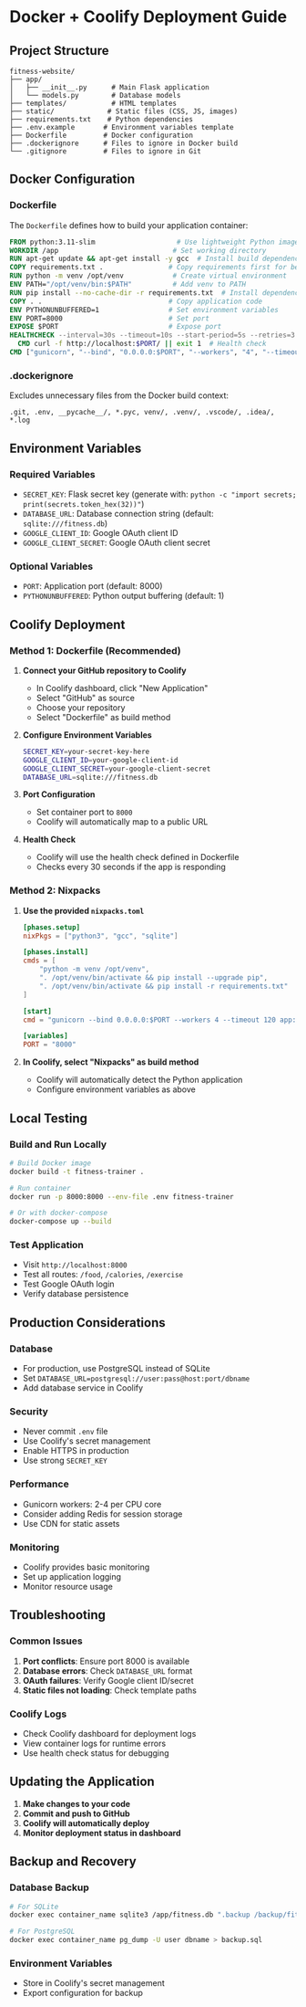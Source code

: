 # Docker + Coolify Deployment Guide

## Project Structure
```
fitness-website/
├── app/
│   ├── __init__.py      # Main Flask application
│   └── models.py        # Database models
├── templates/           # HTML templates
├── static/             # Static files (CSS, JS, images)
├── requirements.txt    # Python dependencies
├── .env.example       # Environment variables template
├── Dockerfile         # Docker configuration
├── .dockerignore      # Files to ignore in Docker build
└── .gitignore         # Files to ignore in Git
```

## Docker Configuration

### Dockerfile
The `Dockerfile` defines how to build your application container:

```dockerfile
FROM python:3.11-slim                    # Use lightweight Python image
WORKDIR /app                            # Set working directory
RUN apt-get update && apt-get install -y gcc  # Install build dependencies
COPY requirements.txt .                # Copy requirements first for better caching
RUN python -m venv /opt/venv            # Create virtual environment
ENV PATH="/opt/venv/bin:$PATH"          # Add venv to PATH
RUN pip install --no-cache-dir -r requirements.txt  # Install dependencies
COPY . .                               # Copy application code
ENV PYTHONUNBUFFERED=1                 # Set environment variables
ENV PORT=8000                          # Set port
EXPOSE $PORT                           # Expose port
HEALTHCHECK --interval=30s --timeout=10s --start-period=5s --retries=3 \
  CMD curl -f http://localhost:$PORT/ || exit 1  # Health check
CMD ["gunicorn", "--bind", "0.0.0.0:$PORT", "--workers", "4", "--timeout", "120", "app:app"]  # Start command
```

### .dockerignore
Excludes unnecessary files from the Docker build context:
```
.git, .env, __pycache__/, *.pyc, venv/, .venv/, .vscode/, .idea/, *.log
```

## Environment Variables

### Required Variables
- `SECRET_KEY`: Flask secret key (generate with: `python -c "import secrets; print(secrets.token_hex(32))"`)
- `DATABASE_URL`: Database connection string (default: `sqlite:///fitness.db`)
- `GOOGLE_CLIENT_ID`: Google OAuth client ID
- `GOOGLE_CLIENT_SECRET`: Google OAuth client secret

### Optional Variables
- `PORT`: Application port (default: 8000)
- `PYTHONUNBUFFERED`: Python output buffering (default: 1)

## Coolify Deployment

### Method 1: Dockerfile (Recommended)

1. **Connect your GitHub repository to Coolify**
   - In Coolify dashboard, click "New Application"
   - Select "GitHub" as source
   - Choose your repository
   - Select "Dockerfile" as build method

2. **Configure Environment Variables**
   ```bash
   SECRET_KEY=your-secret-key-here
   GOOGLE_CLIENT_ID=your-google-client-id
   GOOGLE_CLIENT_SECRET=your-google-client-secret
   DATABASE_URL=sqlite:///fitness.db
   ```

3. **Port Configuration**
   - Set container port to `8000`
   - Coolify will automatically map to a public URL

4. **Health Check**
   - Coolify will use the health check defined in Dockerfile
   - Checks every 30 seconds if the app is responding

### Method 2: Nixpacks

1. **Use the provided `nixpacks.toml`**
   ```toml
   [phases.setup]
   nixPkgs = ["python3", "gcc", "sqlite"]

   [phases.install]
   cmds = [
       "python -m venv /opt/venv",
       ". /opt/venv/bin/activate && pip install --upgrade pip",
       ". /opt/venv/bin/activate && pip install -r requirements.txt"
   ]

   [start]
   cmd = "gunicorn --bind 0.0.0.0:$PORT --workers 4 --timeout 120 app:app"

   [variables]
   PORT = "8000"
   ```

2. **In Coolify, select "Nixpacks" as build method**
   - Coolify will automatically detect the Python application
   - Configure environment variables as above

## Local Testing

### Build and Run Locally
```bash
# Build Docker image
docker build -t fitness-trainer .

# Run container
docker run -p 8000:8000 --env-file .env fitness-trainer

# Or with docker-compose
docker-compose up --build
```

### Test Application
- Visit `http://localhost:8000`
- Test all routes: `/food`, `/calories`, `/exercise`
- Test Google OAuth login
- Verify database persistence

## Production Considerations

### Database
- For production, use PostgreSQL instead of SQLite
- Set `DATABASE_URL=postgresql://user:pass@host:port/dbname`
- Add database service in Coolify

### Security
- Never commit `.env` file
- Use Coolify's secret management
- Enable HTTPS in production
- Use strong `SECRET_KEY`

### Performance
- Gunicorn workers: 2-4 per CPU core
- Consider adding Redis for session storage
- Use CDN for static assets

### Monitoring
- Coolify provides basic monitoring
- Set up application logging
- Monitor resource usage

## Troubleshooting

### Common Issues
1. **Port conflicts**: Ensure port 8000 is available
2. **Database errors**: Check `DATABASE_URL` format
3. **OAuth failures**: Verify Google client ID/secret
4. **Static files not loading**: Check template paths

### Coolify Logs
- Check Coolify dashboard for deployment logs
- View container logs for runtime errors
- Use health check status for debugging

## Updating the Application

1. **Make changes to your code**
2. **Commit and push to GitHub**
3. **Coolify will automatically deploy**
4. **Monitor deployment status in dashboard**

## Backup and Recovery

### Database Backup
```bash
# For SQLite
docker exec container_name sqlite3 /app/fitness.db ".backup /backup/fitness.db"

# For PostgreSQL
docker exec container_name pg_dump -U user dbname > backup.sql
```

### Environment Variables
- Store in Coolify's secret management
- Export configuration for backup
